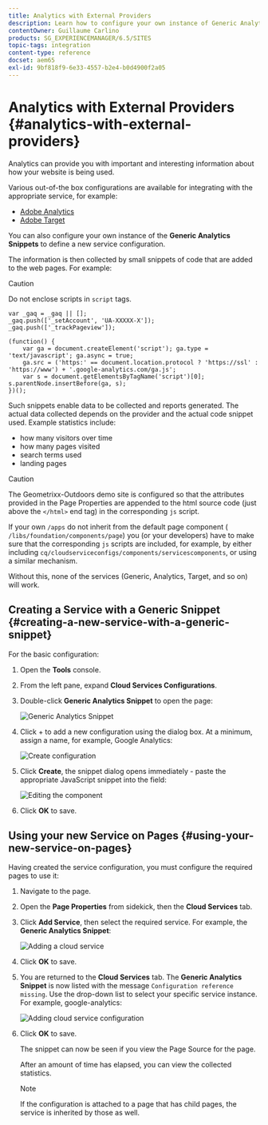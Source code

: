 ```yaml
---
title: Analytics with External Providers
description: Learn how to configure your own instance of Generic Analytics Snippets to define a new service configuration.
contentOwner: Guillaume Carlino
products: SG_EXPERIENCEMANAGER/6.5/SITES
topic-tags: integration
content-type: reference
docset: aem65
exl-id: 9bf818f9-6e33-4557-b2e4-b0d4900f2a05
---
```


# Analytics with External Providers {#analytics-with-external-providers}

Analytics can provide you with important and interesting information about how your website is being used.

Various out-of-the box configurations are available for integrating with the appropriate service, for example:

* [Adobe Analytics](/help/sites-administering/adobeanalytics.md)
* [Adobe Target](/help/sites-administering/target.md)

You can also configure your own instance of the **Generic Analytics Snippets** to define a new service configuration.

The information is then collected by small snippets of code that are added to the web pages. For example:

>[!CAUTION]
>
>Do not enclose scripts in `script` tags.

```
var _gaq = _gaq || [];
_gaq.push(['_setAccount', 'UA-XXXXX-X']);
_gaq.push(['_trackPageview']);

(function() {
    var ga = document.createElement('script'); ga.type = 'text/javascript'; ga.async = true;
    ga.src = ('https:' == document.location.protocol ? 'https://ssl' : 'https://www') + '.google-analytics.com/ga.js';
    var s = document.getElementsByTagName('script')[0]; s.parentNode.insertBefore(ga, s);
})();
```

Such snippets enable data to be collected and reports generated. The actual data collected depends on the provider and the actual code snippet used. Example statistics include:

* how many visitors over time
* how many pages visited
* search terms used
* landing pages

>[!CAUTION]
>
>The Geometrixx-Outdoors demo site is configured so that the attributes provided in the Page Properties are appended to the html source code (just above the `</html>` end tag) in the corresponding `js` script.
>
>If your own `/apps` do not inherit from the default page component ( `/libs/foundation/components/page`) you (or your developers) have to make sure that the corresponding `js` scripts are included, for example, by either including `cq/cloudserviceconfigs/components/servicescomponents`, or using a similar mechanism.
>
>Without this, none of the services (Generic, Analytics, Target, and so on) will work.

## Creating a Service with a Generic Snippet {#creating-a-new-service-with-a-generic-snippet}

For the basic configuration:

1. Open the **Tools** console.
1. From the left pane, expand **Cloud Services Configurations**.
1. Double-click **Generic Analytics Snippet** to open the page:

   ![Generic Analytics Snippet](assets/analytics_genericoverview.png)

1. Click + to add a new configuration using the dialog box. At a minimum, assign a name, for example, Google Analytics:

   ![Create configuration](assets/analytics_addconfig.png)

1. Click **Create**, the snippet dialog opens immediately - paste the appropriate JavaScript snippet into the field:

   ![Editing the component](assets/analytics_snippet.png)

1. Click **OK** to save.

## Using your new Service on Pages {#using-your-new-service-on-pages}

Having created the service configuration, you must configure the required pages to use it:

1. Navigate to the page.
1. Open the **Page Properties** from sidekick, then the **Cloud Services** tab.
1. Click **Add Service**, then select the required service. For example, the **Generic Analytics Snippet**:

   ![Adding a cloud service](assets/analytics_selectservice.png)

1. Click **OK** to save.
1. You are returned to the **Cloud Services** tab. The **Generic Analytics Snippet** is now listed with the message `Configuration reference missing`. Use the drop-down list to select your specific service instance. For example, google-analytics:

   ![Adding cloud service configuration](assets/analytics_selectspecificservice.png)

1. Click **OK** to save.

   The snippet can now be seen if you view the Page Source for the page.

   After an amount of time has elapsed, you can view the collected statistics.

   >[!NOTE]
   >
   >If the configuration is attached to a page that has child pages, the service is inherited by those as well.
